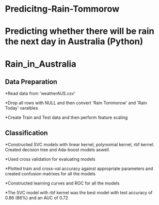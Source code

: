 # Predicitng-Rain-Tommorow

# Predicting whether there will be rain the next day in Australia (Python)

# Rain_in_Australia

## Data Preparation

*Read data from 'weatherAUS.csv'

*Drop all rows with NULL and then convert 'Rain Tommorow' and 'Rain Today' varaibles

*Create Train and Test data and then perform feature scaling

## Classification

*Constructed SVC models with linear kernel, polynomial kernel, rbf kernel. Created decision tree and Ada-boost models aswell.

*Used cross validation for evaluating models

*Plotted train and cross-val accuracy against appropriate parameters and created confusion matrixes for all the models

*Constructed learning curves and ROC for all the models

*The SVC model with rbf kernel was the best model with test accuracy of 0.86 (86%) and an AUC of 0.72
